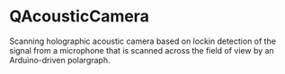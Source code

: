 # QAcousticCamera

Scanning holographic acoustic camera based on 
lockin detection of the signal from a microphone
that is scanned across the field of view by an
Arduino-driven polargraph.
